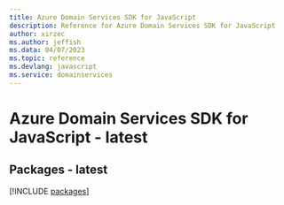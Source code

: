 ```yaml
---
title: Azure Domain Services SDK for JavaScript
description: Reference for Azure Domain Services SDK for JavaScript
author: xirzec
ms.author: jeffish
ms.data: 04/07/2023
ms.topic: reference
ms.devlang: javascript
ms.service: domainservices
---
```

# Azure Domain Services SDK for JavaScript - latest
## Packages - latest
[!INCLUDE [packages](domain-services-index.md)]